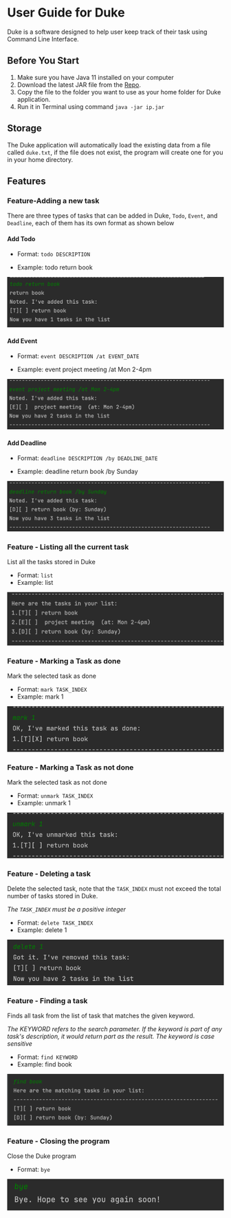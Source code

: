 # User Guide for Duke
Duke is a software designed to help user keep track of their task using Command Line Interface.


## Before You Start
1. Make sure you have Java 11 installed on your computer
2. Download the latest JAR file from the [Repo](https://github.com/lelerer/ip).
3. Copy the file to the folder you want to use as your home folder for Duke application.
4. Run it in Terminal using command `java -jar ip.jar`


## Storage
The Duke application will automatically load the existing data from a 
file called `duke.txt`, if the file does not exist, the program will create one for you in your home directory.



## Features

### Feature-Adding a new task
There are three types of tasks that can be added in Duke, `Todo`, `Event`, and `Deadline`, each of them has its own format as shown below
#### Add Todo 

- Format: `todo DESCRIPTION`

- Example: todo return book

![](TODO.png)

#### Add Event
- Format: `event DESCRIPTION /at EVENT_DATE`

- Example: event project meeting /at Mon 2-4pm

![](EVENT.png)

#### Add Deadline
- Format: `deadline DESCRIPTION /by DEADLINE_DATE`

- Example: deadline return book /by Sunday

![](DEADLINE.png)

### Feature - Listing all the current task
List all the tasks stored in Duke
- Format: `list`
- Example: list

![](LIST.png)

### Feature - Marking a Task as done
Mark the selected task as done
- Format: `mark TASK_INDEX`
- Example: mark 1

![](MARK.png)

### Feature - Marking a Task as not done
Mark the selected task as not done
- Format: `unmark TASK_INDEX`
- Example: unmark 1

![](UNMARK.png)

### Feature - Deleting a task
Delete the selected task, note that the `TASK_INDEX` must not exceed the total number of tasks stored in Duke.

*The `TASK_INDEX` must be a positive integer*
- Format: `delete TASK_INDEX`
- Example: delete 1

![](DELETE.png)

### Feature - Finding a task 
Finds all task from the list of task that matches the given keyword.

*The KEYWORD refers to the search parameter. If the keyword is part of any task's description, it would return part as the result.
The keyword is case sensitive*
- Format: `find KEYWORD`
- Example: find book

![](FIND.png)

### Feature - Closing the program
Close the Duke program
- Format: `bye`

![](BYE.png)